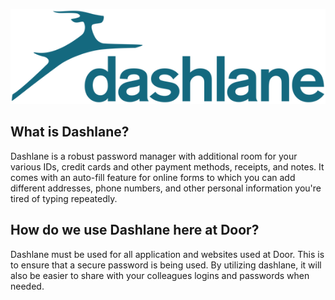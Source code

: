 ![](/assets/Dashlane_logo.png)

## What is Dashlane?

Dashlane is a robust password manager with additional room for your various IDs, credit cards and other payment methods, receipts, and notes. It comes with an auto-fill feature for online forms to which you can add different addresses, phone numbers, and other personal information you're tired of typing repeatedly.

## How do we use Dashlane here at Door?

Dashlane must be used for all application and websites used at Door. This is to ensure that a secure password is being used. By utilizing dashlane, it will also be easier to share with your colleagues logins and passwords when needed.

## 



